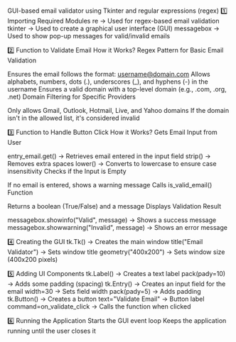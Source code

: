 GUI-based email validator using Tkinter and regular expressions (regex)
1️⃣ Importing Required Modules
re → Used for regex-based email validation
tkinter → Used to create a graphical user interface (GUI)
messagebox → Used to show pop-up messages for valid/invalid emails

2️⃣ Function to Validate Email
How it Works?
Regex Pattern for Basic Email Validation

Ensures the email follows the format: username@domain.com
Allows alphabets, numbers, dots (.), underscores (_), and hyphens (-) in the username
Ensures a valid domain with a top-level domain (e.g., .com, .org, .net)
Domain Filtering for Specific Providers

Only allows Gmail, Outlook, Hotmail, Live, and Yahoo domains
If the domain isn't in the allowed list, it's considered invalid

3️⃣ Function to Handle Button Click
 How it Works?
Gets Email Input from User

entry_email.get() → Retrieves email entered in the input field
strip() → Removes extra spaces
lower() → Converts to lowercase to ensure case insensitivity
Checks if the Input is Empty

If no email is entered, shows a warning message
Calls is_valid_email() Function

Returns a boolean (True/False) and a message
Displays Validation Result

messagebox.showinfo("Valid", message) → Shows a success message
messagebox.showwarning("Invalid", message) → Shows an error message

4️⃣ Creating the GUI
tk.Tk() → Creates the main window
title("Email Validator") → Sets window title
geometry("400x200") → Sets window size (400x200 pixels)

5️⃣ Adding UI Components
tk.Label() → Creates a text label
pack(pady=10) → Adds some padding (spacing)
tk.Entry() → Creates an input field for the email
width=30 → Sets field width
pack(pady=5) → Adds padding
tk.Button() → Creates a button
text="Validate Email" → Button label
command=on_validate_click → Calls the function when clicked

6️⃣ Running the Application
Starts the GUI event loop
Keeps the application running until the user closes it
